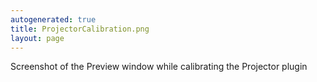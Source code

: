 ```yaml
---
autogenerated: true
title: ProjectorCalibration.png
layout: page
---
```


Screenshot of the Preview window while calibrating the Projector plugin
